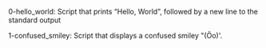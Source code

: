 0-hello_world: Script that prints “Hello, World”, followed by a new line to the standard output 

1-confused_smiley: Script that displays a confused smiley "(Ôo)'.


